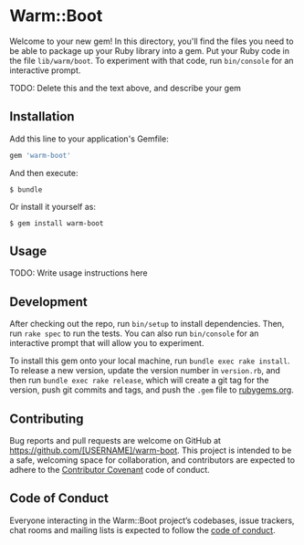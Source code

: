 # Warm::Boot

Welcome to your new gem! In this directory, you'll find the files you need to be able to package up your Ruby library into a gem. Put your Ruby code in the file `lib/warm/boot`. To experiment with that code, run `bin/console` for an interactive prompt.

TODO: Delete this and the text above, and describe your gem

## Installation

Add this line to your application's Gemfile:

```ruby
gem 'warm-boot'
```

And then execute:

    $ bundle

Or install it yourself as:

    $ gem install warm-boot

## Usage

TODO: Write usage instructions here

## Development

After checking out the repo, run `bin/setup` to install dependencies. Then, run `rake spec` to run the tests. You can also run `bin/console` for an interactive prompt that will allow you to experiment.

To install this gem onto your local machine, run `bundle exec rake install`. To release a new version, update the version number in `version.rb`, and then run `bundle exec rake release`, which will create a git tag for the version, push git commits and tags, and push the `.gem` file to [rubygems.org](https://rubygems.org).

## Contributing

Bug reports and pull requests are welcome on GitHub at https://github.com/[USERNAME]/warm-boot. This project is intended to be a safe, welcoming space for collaboration, and contributors are expected to adhere to the [Contributor Covenant](http://contributor-covenant.org) code of conduct.

## Code of Conduct

Everyone interacting in the Warm::Boot project’s codebases, issue trackers, chat rooms and mailing lists is expected to follow the [code of conduct](https://github.com/[USERNAME]/warm-boot/blob/master/CODE_OF_CONDUCT.md).
